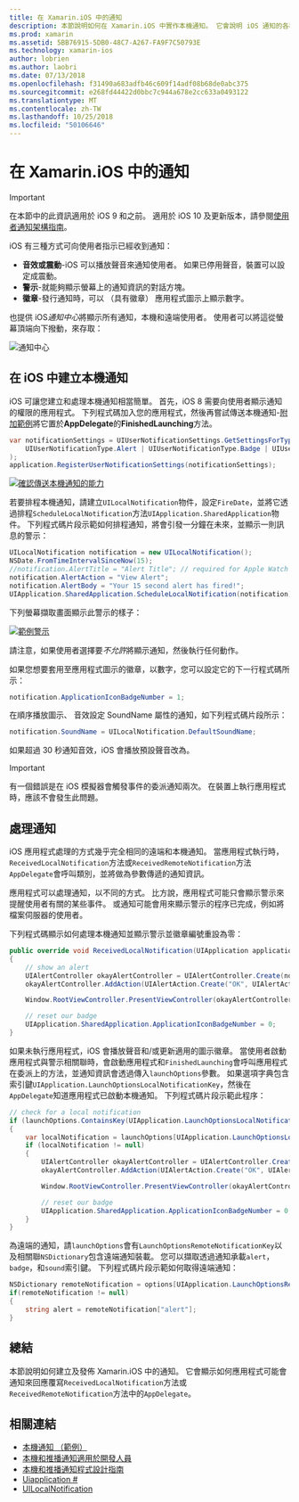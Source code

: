 ```yaml
---
title: 在 Xamarin.iOS 中的通知
description: 本節說明如何在 Xamarin.iOS 中實作本機通知。 它會說明 iOS 通知的各種 UI 項目，並討論 API 的涉及建立和顯示通知。
ms.prod: xamarin
ms.assetid: 5BB76915-5DB0-48C7-A267-FA9F7C50793E
ms.technology: xamarin-ios
author: lobrien
ms.author: laobri
ms.date: 07/13/2018
ms.openlocfilehash: f31490a683adfb46c609f14adf08b68de0abc375
ms.sourcegitcommit: e268fd44422d0bbc7c944a678e2cc633a0493122
ms.translationtype: MT
ms.contentlocale: zh-TW
ms.lasthandoff: 10/25/2018
ms.locfileid: "50106646"
---
```

# <a name="notifications-in-xamarinios"></a>在 Xamarin.iOS 中的通知

> [!IMPORTANT]
> 在本節中的此資訊適用於 iOS 9 和之前。 適用於 iOS 10 及更新版本，請參閱[使用者通知架構指南](~/ios/platform/user-notifications/index.md)。

iOS 有三種方式可向使用者指示已經收到通知：

- **音效或震動**-iOS 可以播放聲音來通知使用者。 如果已停用聲音，裝置可以設定成震動。
- **警示**-就能夠顯示螢幕上的通知資訊的對話方塊。
- **徽章**-發行通知時，可以 （具有徽章） 應用程式圖示上顯示數字。

也提供 iOS*通知中心*將顯示所有通知，本機和遠端使用者。 使用者可以將這從螢幕頂端向下撥動，來存取：

![通知中心](local-notifications-in-ios-images/image13.png "通知中心")

## <a name="creating-local-notifications-in-ios"></a>在 iOS 中建立本機通知

iOS 可讓您建立和處理本機通知相當簡單。
首先，iOS 8 需要向使用者顯示通知的權限的應用程式。 下列程式碼加入您的應用程式，然後再嘗試傳送本機通知-[附加範例](https://developer.xamarin.com/samples/monotouch/LocalNotifications/)將它置於**AppDelegate**的**FinishedLaunching**方法。

```csharp
var notificationSettings = UIUserNotificationSettings.GetSettingsForTypes(
    UIUserNotificationType.Alert | UIUserNotificationType.Badge | UIUserNotificationType.Sound, null
);
application.RegisterUserNotificationSettings(notificationSettings);
```

[![確認傳送本機通知的能力](local-notifications-in-ios-images/image0-sml.png "確認傳送本機通知的能力")](local-notifications-in-ios-images/image0.png#lightbox)

若要排程本機通知，請建立`UILocalNotification`物件，設定`FireDate`，並將它透過排程`ScheduleLocalNotification`方法`UIApplication.SharedApplication`物件。 下列程式碼片段示範如何排程通知，將會引發一分鐘在未來，並顯示一則訊息的警示：

```csharp
UILocalNotification notification = new UILocalNotification();
NSDate.FromTimeIntervalSinceNow(15);
//notification.AlertTitle = "Alert Title"; // required for Apple Watch notifications
notification.AlertAction = "View Alert";
notification.AlertBody = "Your 15 second alert has fired!";
UIApplication.SharedApplication.ScheduleLocalNotification(notification);
```

下列螢幕擷取畫面顯示此警示的樣子：

[![](local-notifications-in-ios-images/image2-sml.png "範例警示")](local-notifications-in-ios-images/image2.png#lightbox)

請注意，如果使用者選擇要*不允許*將顯示通知，然後執行任何動作。

如果您想要套用至應用程式圖示的徽章，以數字，您可以設定它的下一行程式碼所示：

```csharp
notification.ApplicationIconBadgeNumber = 1;
```

在順序播放圖示、 音效設定 SoundName 屬性的通知，如下列程式碼片段所示：

```csharp
notification.SoundName = UILocalNotification.DefaultSoundName;
```

如果超過 30 秒通知音效，iOS 會播放預設聲音改為。

> [!IMPORTANT]
> 有一個錯誤是在 iOS 模擬器會觸發事件的委派通知兩次。 在裝置上執行應用程式時，應該不會發生此問題。

## <a name="handling-notifications"></a>處理通知

iOS 應用程式處理的方式幾乎完全相同的遠端和本機通知。 當應用程式執行時，`ReceivedLocalNotification`方法或`ReceivedRemoteNotification`方法`AppDelegate`會呼叫類別，並將做為參數傳遞的通知資訊。

應用程式可以處理通知，以不同的方式。 比方說，應用程式可能只會顯示警示來提醒使用者有關的某些事件。 或通知可能會用來顯示警示的程序已完成，例如將檔案伺服器的使用者。

下列程式碼顯示如何處理本機通知並顯示警示並徽章編號重設為零：

```csharp
public override void ReceivedLocalNotification(UIApplication application, UILocalNotification notification)
{
    // show an alert
    UIAlertController okayAlertController = UIAlertController.Create(notification.AlertAction, notification.AlertBody, UIAlertControllerStyle.Alert);
    okayAlertController.AddAction(UIAlertAction.Create("OK", UIAlertActionStyle.Default, null));

    Window.RootViewController.PresentViewController(okayAlertController, true, null);

    // reset our badge
    UIApplication.SharedApplication.ApplicationIconBadgeNumber = 0;
}
```

如果未執行應用程式，iOS 會播放聲音和/或更新適用的圖示徽章。 當使用者啟動應用程式與警示相關聯時，會啟動應用程式和`FinishedLaunching`會呼叫應用程式在委派上的方法，並通知資訊會透過傳入`launchOptions`參數。 如果選項字典包含索引鍵`UIApplication.LaunchOptionsLocalNotificationKey`，然後在`AppDelegate`知道應用程式已啟動本機通知。 下列程式碼片段示範此程序：

```csharp
// check for a local notification
if (launchOptions.ContainsKey(UIApplication.LaunchOptionsLocalNotificationKey))
{
    var localNotification = launchOptions[UIApplication.LaunchOptionsLocalNotificationKey] as UILocalNotification;
    if (localNotification != null)
    {
        UIAlertController okayAlertController = UIAlertController.Create(localNotification.AlertAction, localNotification.AlertBody, UIAlertControllerStyle.Alert);
        okayAlertController.AddAction(UIAlertAction.Create("OK", UIAlertActionStyle.Default, null));

        Window.RootViewController.PresentViewController(okayAlertController, true, null);

        // reset our badge
        UIApplication.SharedApplication.ApplicationIconBadgeNumber = 0;
    }
}
```

為遠端的通知，請`launchOptions`會有`LaunchOptionsRemoteNotificationKey`以及相關聯`NSDictionary`包含遠端通知裝載。 您可以擷取透過通知承載`alert`， `badge`，和`sound`索引鍵。 下列程式碼片段示範如何取得遠端通知：

```csharp
NSDictionary remoteNotification = options[UIApplication.LaunchOptionsRemoteNotificationKey];
if(remoteNotification != null)
{
    string alert = remoteNotification["alert"];
}
```

## <a name="summary"></a>總結

本節說明如何建立及發佈 Xamarin.iOS 中的通知。 它會顯示如何應用程式可能會通知來回應覆寫`ReceivedLocalNotification`方法或`ReceivedRemoteNotification`方法中的`AppDelegate`。

## <a name="related-links"></a>相關連結

- [本機通知 （範例）](https://developer.xamarin.com/samples/monotouch/LocalNotifications)
- [本機和推播通知適用於開發人員](https://developer.apple.com/notifications/)
- [本機和推播通知程式設計指南](https://developer.apple.com/library/prerelease/content/documentation/NetworkingInternet/Conceptual/RemoteNotificationsPG/)
- [Uiapplication #](http://iosapi.xamarin.com/?link=T%3aMonoTouch.UIKit.UIApplication)
- [UILocalNotification](http://iosapi.xamarin.com/?link=T%3aMonoTouch.UIKit.UILocalNotification)
